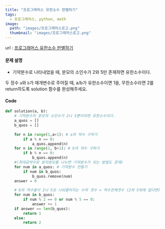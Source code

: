 ```yaml
---
title: "프로그래머스 유한소수 판별하기"
tags:
  - 프로그래머스, python, math
image:
  path: "images/프로그래머스로고.png"
  thumbnail: "images/프로그래머스로고.png"
---
```


url : [프로그래머스 유한소수 판별하기](https://school.programmers.co.kr/learn/courses/30/lessons/120878)

#### 문제 설명
-   기약분수로 나타내었을 때, 분모의 소인수가 2와 5만 존재하면 유한소수이다.

두 정수 `a`와 `b`가 매개변수로 주어질 때, a/b가 유한소수이면 1을, 무한소수라면 2를 return하도록 solution 함수를 완성해주세요.

#### Code

```python
def solution(a, b):
    # 기약분수의 분모의 소인수가 2나 5뿐이라면 유한소수이다.
    a_quos = []
    b_quos = []
    
    for n in range(1,a+1): # a의 약수 구하기
        if a % n == 0:
            a_quos.append(n)
    for n in range(1, b+1): # b의 약수 구하기
        if b % n == 0:
            b_quos.append(n)
    #(최대공약수로 분자분모를 나누면 기약분수가 되는 방법도 존재)
    for num in a_quos: # 기약분수 만들기 
        if num in b_quos:
            b_quos.remove(num)
    answer = 0
    
    # b의 약수들이 2나 5로 나눠떨어지는 수의 갯수 = 약수전체갯수 (2와 5밖에 없다면)
    for num in b_quos: 
        if num % 2 == 0 or num % 5 == 0:
            answer += 1
    if answer == len(b_quos):
        return 1
    else:
        return 2
```
